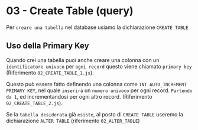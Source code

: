 # 03 - Create Table (query)

Per `creare una tabella` nel database usiamo la dichiarazione `CREATE TABLE`


## Uso della Primary Key

Quando crei una tabella puoi anche creare una colonna con un `identificatore univoco` per `ogni record`
    questo viene chiamato `primary key` (Riferimento `02_CREATE_TABLE_1.js`).

Questo può essere fatto definendo una colonna come `INT AUTO_INCREMENT PRIMARY KEY`, nel quale `inserirà`
    un `numero univoco` per ogni record. `Partendo da 1`, ed incrementandosi per ogni altro record.
    (Riferimento `02_CREATE_TABLE_2.js`).

Se la `tabella desiderata` già `esiste`, al posto di `CREATE TABLE` useremo la dichiarazione `ALTER TABLE`
    (riferimento `02_ALTER_TABLE`)